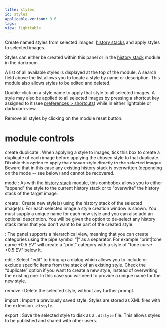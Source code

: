 ```yaml
---
title: styles
id: styles
applicable-verison: 3.6
tags: 
view: lighttable
---
```


Create named styles from selected images' [history stacks](../../../darkroom/processing-modules-and-pixelpipe/history-stack.md) and apply styles to selected images. 

Styles can either be created within this panel or in the [history stack](../darkroom/history-stack.md) module in the darkroom.

A list of all available styles is displayed at the top of the module. A search field above the list allows you to locate a style by name or description. This module also allows styles to be edited and deleted.

Double-click on a style name to apply that style to all selected images.  A style may also be applied to all selected images by pressing a shortcut key assigned to it (see [preferences > shortcuts](../../../preferences-settings/shortcuts.md)) while in either lighttable or darkroom view.

Remove all styles by clicking on the module reset button.

# module controls

create duplicate
: When applying a style to images, tick this box to create a duplicate of each image before applying the chosen style to that duplicate. Disable this option to apply the chosen style directly to the selected images. Beware that in this case any existing history stack is overwritten (depending on the mode -- see below) and cannot be recovered.

mode
: As with the [history stack](./history-stack.md) module, this combobox allows you to either "append" the style to the current history stack or to "overwrite" the history stack of the target image.

create
: Create new style(s) using the history stack of the selected image(s). For each selected image a style creation window is shown. You must supply a unique name for each new style and you can also add an optional description. You will be given the option to de-select any history stack items that you don't want to be part of the created style.

: The panel supports a hierarchical view, meaning that you can create categories using the pipe symbol “|” as a separator. For example “print|tone curve +0.5 EV” will create a "print" category with a style of "tone curve +0.5 EV" below it.

edit
: Select "edit" to bring up a dialog which allows you to include or exclude specific items from the stack of an existing style. Check the “duplicate” option if you want to create a new style, instead of overwriting the existing one. In this case you will need to provide a unique name for the new style.

remove
: Delete the selected style, without any further prompt.

import
: Import a previously saved style. Styles are stored as XML files with the extension `.dtstyle`.

export
: Save the selected style to disk as a `.dtstyle` file. This allows styles to be published and shared with other users.

